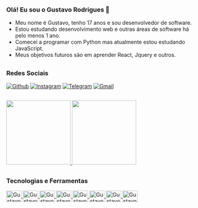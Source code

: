 ### Olá! Eu sou o Gustavo Rodrigues 👋
  
<ul>
  <li>Meu nome é Gustavo, tenho 17 anos e sou desenvolvedor de software.</li>
  <li>Estou estudando desenvolvimento web e outras áreas de software há pelo menos 1 ano.</li>
  <li>Comecei a programar com Python mas atualmente estou estudando JavaScript.</li>
  <li>Meus objetivos futuros são em aprender React, Jquery e outros.</li>
</ul>

##
### Redes Sociais
[![Github](https://img.shields.io/badge/GitHub-100000?style=for-the-badge&logo=github&logoColor=white)](https://github.com/GustavoRodrigue-s)
[![Instagram](https://img.shields.io/badge/Instagram-E4405F?style=for-the-badge&logo=instagram&logoColor=white)](https://www.instagram.com/gustavo.rodrigue_s/)
[![Telegram](https://img.shields.io/badge/Telegram-2CA5E0?style=for-the-badge&logo=telegram&logoColor=white)](https://t.me/GustavoRodriguesF)
[![Gmail](https://img.shields.io/badge/Gmail-D14836?style=for-the-badge&logo=gmail&logoColor=white)](mailto:gustavo.fabiano.2010@hotmail.com)
  
##

<div>
  <a href="https://github.com/gustavorodriguesf/">
    <img height="170em" src="https://github-readme-stats.vercel.app/api/top-langs/?username=GustavoRodrigue-s&layout=compact&langs_count=16&theme=dracula&card_width=250">
    <img height="170em" src="https://github-readme-stats.vercel.app/api?username=GustavoRodrigue-s&show_icons=true&theme=dracula">
  </a>
</div>
 
##
### Tecnologias e Ferramentas
<div style="display: inline-block">
    <a href="https://github.com/GustavoRodrigue-s/">
      <img align="center" width="40" height="30" alt="Gustavo-Html5" src="https://cdn.jsdelivr.net/gh/devicons/devicon/icons/html5/html5-original.svg" />
      <img align="center" width="40" height="30" alt="Gustavo-Css3" src="https://cdn.jsdelivr.net/gh/devicons/devicon/icons/css3/css3-original.svg" />
      <img align="center" width="40" height="30" alt="Gustavo-JavaScript" src="https://cdn.jsdelivr.net/gh/devicons/devicon/icons/javascript/javascript-original.svg" />
      <img align="center" width="40" height="30" alt="Gustavo-React" src="https://cdn.jsdelivr.net/gh/devicons/devicon/icons/react/react-original.svg" />
      <img align="center" width="40" height="30" alt="Gustavo-Node" src="https://cdn.jsdelivr.net/gh/devicons/devicon/icons/nodejs/nodejs-original.svg" />
      <img align="center" width="40" height="30" alt="Gustavo-Figma" src="https://cdn.jsdelivr.net/gh/devicons/devicon/icons/figma/figma-original.svg" />
      <img align="center" width="40" height="30" alt="Gustavo-Git" src="https://cdn.jsdelivr.net/gh/devicons/devicon/icons/git/git-original.svg" />
      <img align="center" width="40" height="30" alt="Gustavo-Npm" src="https://cdn.jsdelivr.net/gh/devicons/devicon/icons/npm/npm-original-wordmark.svg" />
    </a>
</div>

##
